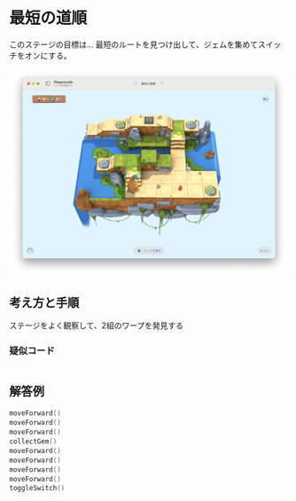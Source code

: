 # 最短の道順

このステージの目標は...
最短のルートを見つけ出して、ジェムを集めてスイッチをオンにする。

![最短の道順](./Images/最短の道順.png)


## 考え方と手順

ステージをよく観察して、2組のワープを発見する

### 疑似コード

```
```

## 解答例

```swift
moveForward()
moveForward()
moveForward()
collectGem()
moveForward()
moveForward()
moveForward()
moveForward()
toggleSwitch()
```
